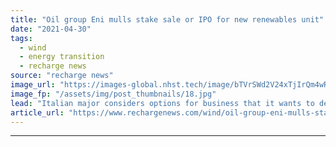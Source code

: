 ```yaml
---
title: "Oil group Eni mulls stake sale or IPO for new renewables unit"
date: "2021-04-30"
tags: 
  - wind
  - energy transition
  - recharge news
source: "recharge news"
image_url: "https://images-global.nhst.tech/image/bTVrSWd2V24xTjIrQm4wRkQzS0pCeEZqenpZalNOdnY0U2VKL0RFamdIbz0=/nhst/binary/0d5d6e7bd142c27fbcb76ffac074753f"
image_fp: "/assets/img/post_thumbnails/18.jpg"
lead: "Italian major considers options for business that it wants to develop more than 5GW by 2025"
article_url: "https://www.rechargenews.com/wind/oil-group-eni-mulls-stake-sale-or-ipo-for-new-renewables-unit/2-1-1003717"
---
```


---

